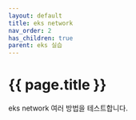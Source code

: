 ```yaml
---
layout: default
title: eks network
nav_order: 2
has_children: true
parent: eks 실습
---
```

# {{ page.title }}
<div class="summary">
eks network 여러 방법을 테스트합니다.
</div>
